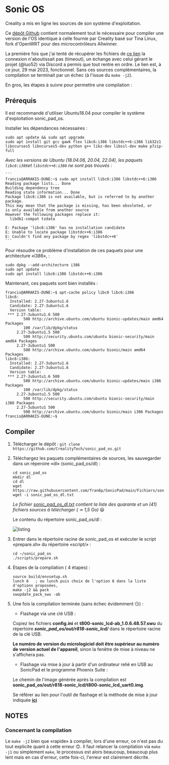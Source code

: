 # Sonic OS

Creality a mis en ligne les sources de son système d'exploitation.

Ce [dépôt Github](https://github.com/CrealityTech/sonic_pad_os) contient normalement tout le nécessaire pour compiler une version de l'OS identique à celle fournie par Creality basé sur Tina Linux, fork d'OpenWRT pour des microcontrôleurs Allwinner.

La première fois que j'ai tenté de récupérer les fichiers de [ce lien](https://klipper.cxswyjy.com/download/sonic_dl/) la connexion n'aboutissait pas (timeout), un échange avec celui gérant le projet (@luo52) via Discord a permis que tout rentre en ordre. Le lien est, à ce jour, 29 mai 2023, fonctionnel. Sans ces sources complémentaires, la compilation se terminait par un échec (à l'issue du `make -j2`).

En gros, les étapes à suivre pour permettre une compilation :

## Prérequis

Il est recommandé d'utiliser Ubuntu18.04 pour compiler le système d'exploitation sonic_pad_os.

Installer les dépendances nécessaires :
```
sudo apt update && sudo apt upgrade
sudo apt install git gcc gawk flex libc6:i386 libstdc++6:i386 lib32z1 libncurses5 libncurses5-dev python g++ libz-dev libssl-dev make p7zip-full
```
*Avec les versions de Ubuntu (18.04.06, 20.04, 22.04), les paquets `libc6:i386`et `libstdc++6:i386` ne sont pas trouvés* :
    
    ```
    francis@ARRAKIS-DUNE:~$ sudo apt install libc6:i386 libstdc++6:i386
    Reading package lists... Done
    Building dependency tree
    Reading state information... Done
    Package libc6:i386 is not available, but is referred to by another package.
    This may mean that the package is missing, has been obsoleted, or
    is only available from another source
    However the following packages replace it:
      libdb1-compat tzdata
      
    E: Package 'libc6:i386' has no installation candidate
    E: Unable to locate package libstdc++6:i386
    E: Couldn't find any package by regex 'libstdc++6'
    ```

Pour résoudre ce problème d'installation de ces paquets pour une architecture «i386», :
```
sudo dpkg --add-architecture i386
sudo apt update
sudo apt install libc6:i386 libstdc++6:i386
```
Maintenant, ces paquets sont bien installés :
```
francis@ARRAKIS-DUNE:~$ apt-cache policy libc6 libc6:i386
libc6:
  Installed: 2.27-3ubuntu1.6
  Candidate: 2.27-3ubuntu1.6
  Version table:
 *** 2.27-3ubuntu1.6 500
        500 http://archive.ubuntu.com/ubuntu bionic-updates/main amd64 Packages
        100 /var/lib/dpkg/status
     2.27-3ubuntu1.5 500
        500 http://security.ubuntu.com/ubuntu bionic-security/main amd64 Packages
     2.27-3ubuntu1 500
        500 http://archive.ubuntu.com/ubuntu bionic/main amd64 Packages
libc6:i386:
  Installed: 2.27-3ubuntu1.6
  Candidate: 2.27-3ubuntu1.6
  Version table:
 *** 2.27-3ubuntu1.6 500
        500 http://archive.ubuntu.com/ubuntu bionic-updates/main i386 Packages
        100 /var/lib/dpkg/status
     2.27-3ubuntu1.5 500
        500 http://security.ubuntu.com/ubuntu bionic-security/main i386 Packages
     2.27-3ubuntu1 500
        500 http://archive.ubuntu.com/ubuntu bionic/main i386 Packages
francis@ARRAKIS-DUNE:~$
```

## Compiler

1. Télécharger le dépôt : 
    `git clone https://github.com/CrealityTech/sonic_pad_os.git`
2. Téléchargez les paquets complémentaires de sources, les sauvegarder dans un réperoire «dl» (sonic_pad_os/dl) :
    ```
    cd sonic_pad_os
    mkdir dl
    cd dl
    wget https://raw.githubusercontent.com/fran6p/SonicPad/main/Fichiers/sonic_pad_os_dl.txt
    wget -i sonic_pad_os_dl.txt
    ```
    *Le fichier [sonic_pad_os_dl.txt](https://raw.githubusercontent.com/fran6p/SonicPad/main/Fichiers/sonic_pad_os_dl.txt) contient la liste des quarante et un (41) fichiers sources à télécharger ( ≃ 1,5 Go)* :smiley:
    
    Le contenu du répertoire sonic_pad_os/dl :
    
    ![listing](https://github.com/fran6p/SonicPad/blob/main/Images/sonic_os_dl-listing.jpg)
    
3. Entrer dans le répertoire racine de sonic_pad_os et exécuter le script «prepare.sh» du répertoire «script/»  :
    ```
    cd ~/sonic_pad_os
    ./scripts/prepare.sh
    ```
 4. Etapes de la compilation ( 4 étapes) :
     ```
     source build/envsetup.sh
     lunch 6   ; ou lunch puis choix de l'option 6 dans la liste d'options proposées,  
     make -j2 && pack
     swupdate_pack_swu -ab
     ```
5. Une fois la compilation terminée (sans échec évidemment :smirk:) :
    - Flashage via une clé USB :
    
    Copiez les fichiers **config.ini** et **t800-sonic_lcd-ab_1.0.6.48.57.swu** du répertoire ***sonic_pad_os/out/r818-sonic_lcd/*** dans le répertoire racine de la clé USB.
    
    **Le numéro de version du micrologiciel doit être supérieur au numéro de version actuel de l'appareil**, sinon la fenêtre de mise à niveau ne s'affichera pas.
    
    - Flashage via mise à jour à partir d'un ordinateur relié en USB au SonicPad et le programme Phoenix Suite :
    
    Le chemin de l'image générée après la compilation est **sonic_pad_os/out/r818-sonic_lcd/t800-sonic_lcd_uart0.img**.
    
    Se référer au lien pour l'outil de flashage et la méthode de mise à jour indiquée **[ici](https://github.com/CrealityOfficial/Creality_Sonic_Pad_Firmware)**

## NOTES

### Concernant la compilation

Le `make -j2` bien que «rapide» à compiler, lors d'une erreur, ce n'est pas du tout explicite quant à cette erreur 🙃. Il faut
relancer la compilation via `make -j1` ou simplement  `make`, le processus est alors beaucoup, beaucoup plus lent mais en cas d'erreur,
cette fois-ci, l'erreur est clairement décrite.


